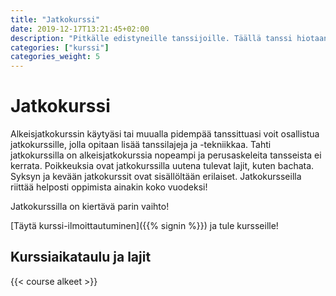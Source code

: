 ```yaml
---
title: "Jatkokurssi"
date: 2019-12-17T13:21:45+02:00
description: "Pitkälle edistyneille tanssijoille. Täällä tanssi hiotaan täydelliseksi."
categories: ["kurssi"]
categories_weight: 5
---
```

# Jatkokurssi
Alkeisjatkokurssin käytyäsi tai muualla pidempää tanssittuasi voit osallistua jatkokurssille, jolla opitaan lisää tanssilajeja ja -tekniikkaa. Tahti jatkokurssilla on alkeisjatkokurssia nopeampi ja perusaskeleita tansseista ei kerrata. Poikkeuksia ovat jatkokurssilla uutena tulevat lajit, kuten bachata. Syksyn ja kevään jatkokurssit ovat sisällöltään erilaiset. Jatkokursseilla riittää helposti oppimista ainakin koko vuodeksi!

Jatkokurssilla on kiertävä parin vaihto!

[Täytä kurssi-ilmoittautuminen]({{% signin %}}) ja tule kursseille!

## Kurssiaikataulu ja lajit
{{< course alkeet >}}
